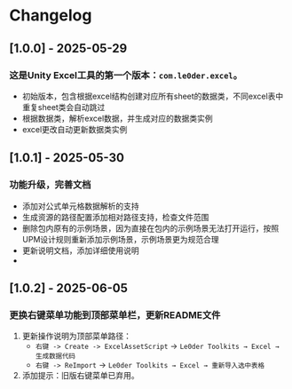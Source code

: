 # Changelog

## [1.0.0] - 2025-05-29

### 这是Unity Excel工具的第一个版本：`com.le0der.excel`。

- 初始版本，包含根据excel结构创建对应所有sheet的数据类，不同excel表中重复sheet类会自动跳过
- 根据数据类，解析excel数据，并生成对应的数据类实例
- excel更改自动更新数据类实例

## [1.0.1] - 2025-05-30
### 功能升级，完善文档
- 添加对公式单元格数据解析的支持
- 生成资源的路径配置添加相对路径支持，检查文件范围
- 删除包内原有的示例场景，因为直接在包内的示例场景无法打开运行，按照UPM设计规则重新添加示例场景，示例场景更为规范合理
- 更新说明文档，添加详细使用说明
- 

## [1.0.2] - 2025-06-05

### 更换右键菜单功能到顶部菜单栏，更新README文件

1. 更新操作说明为顶部菜单路径：
   - `右键 -> Create -> ExcelAssetScript` → `Le0der Toolkits → Excel → 生成数据代码`
   - `右键 -> ReImport` → `Le0der Toolkits → Excel → 重新导入选中表格`
2. 添加提示：旧版右键菜单已弃用。
